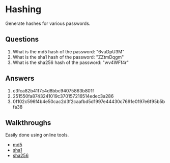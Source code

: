 # Hashing
Generate hashes for various passwords.

## Questions
1. What is the md5 hash of the password: "6vuDpU3M"
2. What is the sha1 hash of the password: "ZZtmDqgm"
3. What is the sha256 hash of the password: "wv4WFf4r"

## Answers
1. c3fca82b41f7c4d8bbc94075863b801f
2. 251550fa8743241019c370157216514edec3a286
3. 0f102c596f4b4e50cac2d3f2caafbd5d1997e44430c7691e0197e6f95b5bfa38

## Walkthroughs
Easily done using online tools.
- [md5](http://www.miraclesalad.com/webtools/md5.php)
- [sha1](http://www.sha1-online.com/)
- [sha256](http://passwordsgenerator.net/sha256-hash-generator/)
